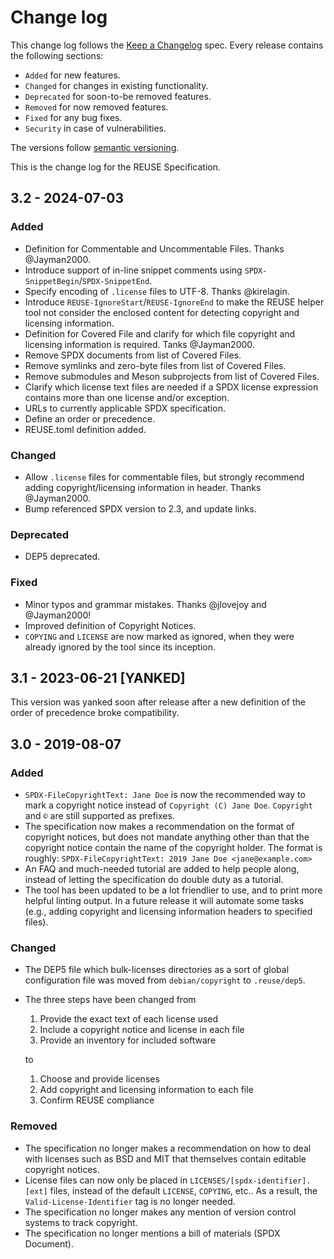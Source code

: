 <!--
SPDX-FileCopyrightText: 2019 Free Software Foundation Europe e.V.
SPDX-FileCopyrightText: 2023 DB Systel GmbH

SPDX-License-Identifier: CC-BY-SA-4.0
-->

# Change log

This change log follows the [Keep a
Changelog](http://keepachangelog.com/) spec. Every release contains the
following sections:

-   `Added` for new features.
-   `Changed` for changes in existing functionality.
-   `Deprecated` for soon-to-be removed features.
-   `Removed` for now removed features.
-   `Fixed` for any bug fixes.
-   `Security` in case of vulnerabilities.

The versions follow [semantic versioning](https://semver.org).

This is the change log for the REUSE Specification.

<!--
## Unreleased - YYYY-MM-DD

### Added

### Changed

### Deprecated

### Removed

### Fixed

### Security
-->

## 3.2 - 2024-07-03

### Added

- Definition for Commentable and Uncommentable Files. Thanks @Jayman2000.
- Introduce support of in-line snippet comments using
  `SPDX-SnippetBegin`/`SPDX-SnippetEnd`.
- Specify encoding of `.license` files to UTF-8. Thanks @kirelagin.
- Introduce `REUSE-IgnoreStart`/`REUSE-IgnoreEnd` to make the REUSE helper tool
  not consider the enclosed content for detecting copyright and licensing
  information.
- Definition for Covered File and clarify for which file copyright and licensing
  information is required. Tanks @Jayman2000.
- Remove SPDX documents from list of Covered Files.
- Remove symlinks and zero-byte files from list of Covered Files.
- Remove submodules and Meson subprojects from list of Covered Files.
- Clarify which license text files are needed if a SPDX license expression
  contains more than one license and/or exception.
- URLs to currently applicable SPDX specification.
- Define an order or precedence.
- REUSE.toml definition added.

### Changed

- Allow `.license` files for commentable files, but strongly recommend adding
  copyright/licensing information in header. Thanks @Jayman2000.
- Bump referenced SPDX version to 2.3, and update links.

### Deprecated

- DEP5 deprecated.

### Fixed

- Minor typos and grammar mistakes. Thanks @jlovejoy and @Jayman2000!
- Improved definition of Copyright Notices.
- `COPYING` and `LICENSE` are now marked as ignored, when they were already
  ignored by the tool since its inception.

## 3.1 - 2023-06-21 [YANKED]

This version was yanked soon after release after a new definition of the order
of precedence broke compatibility.

## 3.0 - 2019-08-07

### Added

- `SPDX-FileCopyrightText: Jane Doe` is now the recommended way to mark a copyright
  notice instead of `Copyright (C) Jane Doe`. `Copyright` and `©` are still
  supported as prefixes.
- The specification now makes a recommendation on the format of copyright
  notices, but does not mandate anything other than that the copyright notice
  contain the name of the copyright holder. The format is roughly:
  `SPDX-FileCopyrightText: 2019 Jane Doe <jane@example.com>`
- An FAQ and much-needed tutorial are added to help people along, instead of
  letting the specification do double duty as a tutorial.
- The tool has been updated to be a lot friendlier to use, and to print more
  helpful linting output. In a future release it will automate some tasks (e.g.,
  adding copyright and licensing information headers to specified files).

### Changed

- The DEP5 file which bulk-licenses directories as a sort of global
  configuration file was moved from `debian/copyright` to `.reuse/dep5`.
- The three steps have been changed from
  1. Provide the exact text of each license used
  2. Include a copyright notice and license in each file
  3. Provide an inventory for included software

  to

  1. Choose and provide licenses
  2. Add copyright and licensing information to each file
  3. Confirm REUSE compliance

### Removed

- The specification no longer makes a recommendation on how to deal with
  licenses such as BSD and MIT that themselves contain editable copyright
  notices.
- License files can now only be placed in `LICENSES/[spdx-identifier].[ext]`
  files, instead of the default `LICENSE`, `COPYING`, etc.. As a result, the
  `Valid-License-Identifier` tag is no longer needed.
- The specification no longer makes any mention of version control systems to
  track copyright.
- The specification no longer mentions a bill of materials (SPDX Document).
